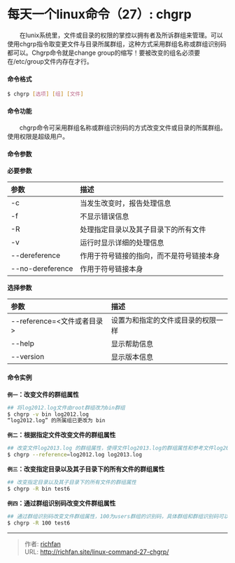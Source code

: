 # 每天一个linux命令（27）: chgrp

　　在lunix系统里，文件或目录的权限的掌控以拥有者及所诉群组来管理。可以使用chgrp指令取变更文件与目录所属群组，这种方式采用群组名称或群组识别码都可以。Chgrp命令就是change group的缩写！要被改变的组名必须要在/etc/group文件内存在才行。
<!--more -->
#### 命令格式
```bash
$ chgrp [选项] [组] [文件]
```
#### 命令功能
　　chgrp命令可采用群组名称或群组识别码的方式改变文件或目录的所属群组。使用权限是超级用户。
#### 命令参数
**必要参数**

| 参数 | 描述 |
| :------------- | :------------- |
| -c | 当发生改变时，报告处理信息 |
| -f | 不显示错误信息 |
| -R | 处理指定目录以及其子目录下的所有文件 |
| -v | 运行时显示详细的处理信息 |
| --dereference | 作用于符号链接的指向，而不是符号链接本身 |
| --no-dereference | 作用于符号链接本身 |

**选择参数**

| 参数 | 描述 |
| :------------- | :------------- |
| --reference=<文件或者目录> | 设置为和指定的文件或目录的权限一样 |
| --help | 显示帮助信息 |
| --version | 显示版本信息 |

#### 命令实例
**`例一`：改变文件的群组属性**
```bash
## 将log2012.log文件由root群组改为bin群组
$ chgrp -v bin log2012.log
“log2012.log” 的所属组已更改为 bin
```
**`例二`：根据指定文件改变文件的群组属性**
```bash
## 改变文件log2013.log 的群组属性，使得文件log2013.log的群组属性和参考文件log2012.log的群组属性相同
$ chgrp --reference=log2012.log log2013.log
```
**`例三`：改变指定目录以及其子目录下的所有文件的群组属性**
```bash
## 改变指定目录以及其子目录下的所有文件的群组属性
$ chgrp -R bin test6
```
**`例四`：通过群组识别码改变文件群组属性**
```bash
## 通过群组识别码改变文件群组属性，100为users群组的识别码，具体群组和群组识别码可以去/etc/group文件中查看
$ chgrp -R 100 test6
```


---

> 作者: [richfan](https://richfan.site/)  
> URL: http://richfan.site/linux-command-27-chgrp/  

